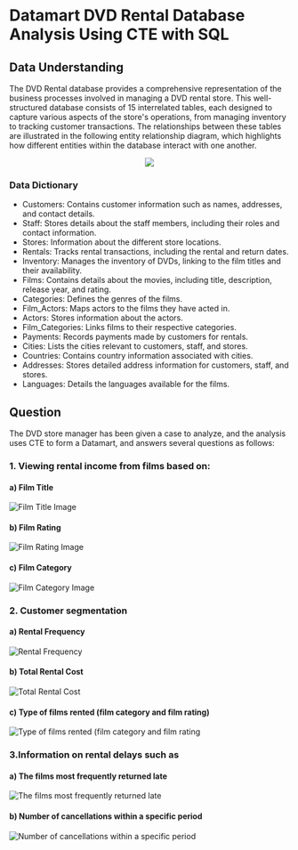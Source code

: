 # Datamart DVD Rental Database Analysis Using CTE with SQL

## Data Understanding
The DVD Rental database provides a comprehensive representation of the business processes involved in managing a DVD rental store. This well-structured database consists of 15 interrelated tables, each designed to capture various aspects of the store's operations, from managing inventory to tracking customer transactions. The relationships between these tables are illustrated in the following entity relationship diagram, which highlights how different entities within the database interact with one another.
<div align="center"><img src="https://github.com/Vanz92x/DVD-Rental-Analysis/assets/165736197/7c2ae9e6-a063-4aa3-8544-3dba14b83e79" /></div>

### Data Dictionary
* Customers: Contains customer information such as names, addresses, and contact details.
* Staff: Stores details about the staff members, including their roles and contact information.
* Stores: Information about the different store locations.
* Rentals: Tracks rental transactions, including the rental and return dates.
* Inventory: Manages the inventory of DVDs, linking to the film titles and their availability.
* Films: Contains details about the movies, including title, description, release year, and rating.
* Categories: Defines the genres of the films.
* Film_Actors: Maps actors to the films they have acted in.
* Actors: Stores information about the actors.
* Film_Categories: Links films to their respective categories.
* Payments: Records payments made by customers for rentals.
* Cities: Lists the cities relevant to customers, staff, and stores.
* Countries: Contains country information associated with cities.
* Addresses: Stores detailed address information for customers, staff, and stores.
* Languages: Details the languages available for the films.

## Question
The DVD store manager has been given a case to analyze, and the analysis uses CTE to form a Datamart, and answers several questions as follows:

### 1. Viewing rental income from films based on:

#### a) Film Title

![Film Title Image](https://github.com/Vanz92x/DVD-Rental-Analysis/assets/165736197/65302146-813f-44bb-a9eb-d6968da6f4fe)

#### b) Film Rating

![Film Rating Image](https://github.com/Vanz92x/DVD-Rental-Analysis/assets/165736197/5a6883db-3224-4f18-86e0-4aaa2603395e)


#### c) Film Category

![Film Category Image](https://github.com/Vanz92x/DVD-Rental-Analysis/assets/165736197/7858b229-ef3c-4626-904d-c12efcf55c75)

### 2. Customer segmentation

#### a) Rental Frequency

![Rental Frequency](https://github.com/Vanz92x/DVD-Rental-Analysis/assets/165736197/a7784b0c-3061-41b7-81b4-93d50a112b72)

#### b) Total Rental Cost

![Total Rental Cost](https://github.com/Vanz92x/DVD-Rental-Analysis/assets/165736197/2d555c2a-4427-4756-9645-e4e3d22393d0)

#### c) Type of films rented (film category and film rating)

![Type of films rented (film category and film rating](https://github.com/Vanz92x/DVD-Rental-Analysis/assets/165736197/82598344-15f4-4481-9a27-7ed03c1cddfe)


### 3.Information on rental delays such as

#### a) The films most frequently returned late

![The films most frequently returned late](https://github.com/Vanz92x/DVD-Rental-Analysis/assets/165736197/40e0433e-01d6-4ffd-b354-dacf496f6be7)


#### b) Number of cancellations within a specific period

![Number of cancellations within a specific period](https://github.com/Vanz92x/DVD-Rental-Analysis/assets/165736197/b7fc35c2-c965-4cc4-849b-ee62cbc5d2b0)
